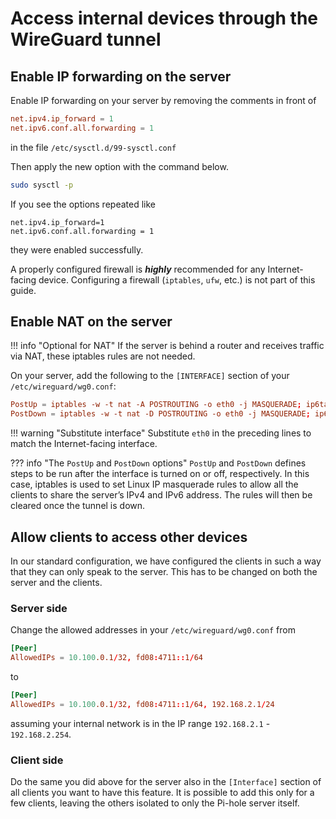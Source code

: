 # Access internal devices through the WireGuard tunnel

## Enable IP forwarding on the server

Enable IP forwarding on your server by removing the comments in front of

``` toml
net.ipv4.ip_forward = 1
net.ipv6.conf.all.forwarding = 1
```

in the file `/etc/sysctl.d/99-sysctl.conf`

Then apply the new option with the command below.

``` bash
sudo sysctl -p
```

If you see the options repeated like

``` plain
net.ipv4.ip_forward=1
net.ipv6.conf.all.forwarding = 1
```

they were enabled successfully.

A properly configured firewall is ***highly*** recommended for any Internet-facing device. Configuring a firewall (`iptables`, `ufw`, etc.) is not part of this guide.

## Enable NAT on the server

!!! info "Optional for NAT"
    If the server is behind a router and receives traffic via NAT, these iptables rules are not needed.

On your server, add the following to the `[INTERFACE]` section of your `/etc/wireguard/wg0.conf`:

``` toml
PostUp = iptables -w -t nat -A POSTROUTING -o eth0 -j MASQUERADE; ip6tables -w -t nat -A POSTROUTING -o eth0 -j MASQUERADE
PostDown = iptables -w -t nat -D POSTROUTING -o eth0 -j MASQUERADE; ip6tables -w -t nat -D POSTROUTING -o eth0 -j MASQUERADE
```

!!! warning "Substitute interface"
    Substitute `eth0` in the preceding lines to match the Internet-facing interface.

??? info "The `PostUp` and `PostDown` options"
    `PostUp` and `PostDown` defines steps to be run after the interface is turned on or off, respectively. In this case, iptables is used to set Linux IP masquerade rules to allow all the clients to share the server’s IPv4 and IPv6 address.
    The rules will then be cleared once the tunnel is down.

## Allow clients to access other devices

In our standard configuration, we have configured the clients in such a way that they can only speak to the server. This has to be changed on both the server and the clients.

### Server side

Change the allowed addresses in your `/etc/wireguard/wg0.conf` from

``` toml
[Peer]
AllowedIPs = 10.100.0.1/32, fd08:4711::1/64
```

to

``` toml
[Peer]
AllowedIPs = 10.100.0.1/32, fd08:4711::1/64, 192.168.2.1/24
```

assuming your internal network is in the IP range `192.168.2.1` - `192.168.2.254`.

### Client side

Do the same you did above for the server also in the `[Interface]` section of all clients you want to have this feature. It is possible to add this only for a few clients, leaving the others isolated to only the Pi-hole server itself.
